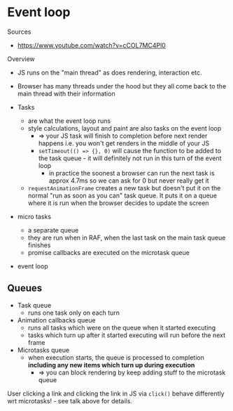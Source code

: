 # Event loop

Sources

- https://www.youtube.com/watch?v=cCOL7MC4Pl0

Overview

- JS runs on the "main thread" as does rendering, interaction etc.
- Browser has many threads under the hood but they all come back to the main
  thread with their information

- Tasks
    - are what the event loop runs
    - style calculations, layout and paint are also tasks on the event loop
        - => your JS task will finish to completion before next render happens
          i.e. you won't get renders in the middle of your JS
        - `setTimeout(() => {}, 0)` will cause the function to be added to the
          task queue - it will definitely not run in this turn of the event loop
            - in practice the soonest a browser can run the next task is approx
              4.7ms so we can ask for 0 but never really get it
    - `requestAnimationFrame` creates a new task but doesn't put it on the
      normal "run as soon as you can" task queue. It puts it on a queue where it
      is run when the browser decides to update the screen
- micro tasks
    - a separate queue
    - they are run when in RAF, when the last task on the main task queue
      finishes
    - promise callbacks are executed on the microtask queue
- event loop

## Queues

- Task queue
    - runs one task only on each turn
- Animation callbacks queue
    - runs all tasks which were on the queue when it started executing
    - tasks which turn up after it started executing will run before the next
      frame
- Microtasks queue
    - when execution starts, the queue is processed to completion **including
      any new items which turn up during execution**
        - => you can block rendering by keep adding stuff to the microtask queue

User clicking a link and clicking the link in JS via `click()` behave
differently wrt microtasks! - see talk above for details.
